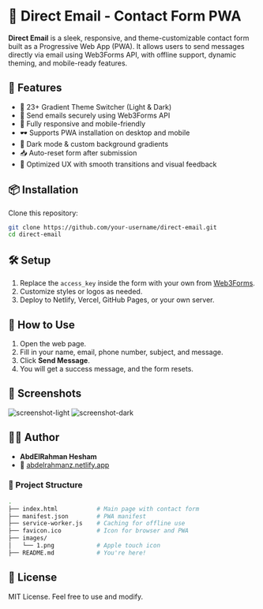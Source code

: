 # 📧 Direct Email - Contact Form PWA

**Direct Email** is a sleek, responsive, and theme-customizable contact form built as a Progressive Web App (PWA). It allows users to send messages directly via email using Web3Forms API, with offline support, dynamic theming, and mobile-ready features.

## 🚀 Features

- 🎨 23+ Gradient Theme Switcher (Light & Dark)
- 📨 Send emails securely using Web3Forms API
- 📱 Fully responsive and mobile-friendly
- 🕶️ Supports PWA installation on desktop and mobile
- 🌙 Dark mode & custom background gradients
- 📥 Auto-reset form after submission
- 🧠 Optimized UX with smooth transitions and visual feedback

## 📦 Installation

Clone this repository:

```bash
git clone https://github.com/your-username/direct-email.git
cd direct-email
```



## 🛠️ Setup

1. Replace the `access_key` inside the form with your own from [Web3Forms](https://web3forms.com).
2. Customize styles or logos as needed.
3. Deploy to Netlify, Vercel, GitHub Pages, or your own server.

## 🧪 How to Use

1. Open the web page.
2. Fill in your name, email, phone number, subject, and message.
3. Click **Send Message**.
4. You will get a success message, and the form resets.

## 📸 Screenshots

![screenshot-light](./images/screenshot-light.png)
![screenshot-dark](./images/screenshot-dark.png)

## 👨‍💻 Author

- **AbdElRahman Hesham**
- 🔗 [abdelrahmanz.netlify.app](https://abdelrahmanz.netlify.app/)

### 📂 Project Structure

```bash
.
├── index.html           # Main page with contact form
├── manifest.json        # PWA manifest
├── service-worker.js    # Caching for offline use
├── favicon.ico          # Icon for browser and PWA
├── images/
│   └── 1.png            # Apple touch icon
├── README.md            # You're here!
```

## 📜 License

MIT License. Feel free to use and modify.


